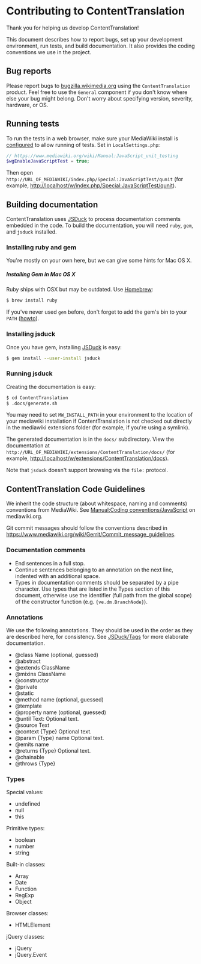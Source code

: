 # Contributing to ContentTranslation

Thank you for helping us develop ContentTranslation!

This document describes how to report bugs, set up your development
environment, run tests, and build documentation. It also provides the coding
conventions we use in the project.

## Bug reports

Please report bugs to [bugzilla.wikimedia.org](https://bugzilla.wikimedia.org/enter_bug.cgi?product=MediaWiki%20extensions&component=ContentTranslation)
using the `ContentTranslation` product.  Feel free to use the `General`
component if you don't know where else your bug might belong. Don't
worry about specifying version, severity, hardware, or OS.

## Running tests

To run the tests in a web browser, make sure your MediaWiki install is
[configured](https://www.mediawiki.org/wiki/Manual:JavaScript_unit_testing) to
allow running of tests. Set in `LocalSettings.php`:
```php
// https://www.mediawiki.org/wiki/Manual:JavaScript_unit_testing
$wgEnableJavaScriptTest = true;
```

Then open `http://URL_OF_MEDIAWIKI/index.php/Special:JavaScriptTest/qunit`
(for example, <http://localhost/w/index.php/Special:JavaScriptTest/qunit>).

## Building documentation

ContentTranslation uses [JSDuck](https://github.com/senchalabs/jsduck) to process
documentation comments embedded in the code.  To build the documentation, you
will need `ruby`, `gem`, and `jsduck` installed.

### Installing ruby and gem

You're mostly on your own here, but we can give some hints for Mac OS X.

##### Installing Gem in Mac OS X
Ruby ships with OSX but may be outdated. Use [Homebrew](http://mxcl.github.com/homebrew/):
```sh
$ brew install ruby
```

If you've never used `gem` before, don't forget to add the gem's bin to your
`PATH` ([howto](http://stackoverflow.com/a/14138490/319266)).

### Installing jsduck

Once you have gem, installing [JSDuck](https://github.com/senchalabs/jsduck) is easy:
```sh
$ gem install --user-install jsduck
```

### Running jsduck

Creating the documentation is easy:
```sh
$ cd ContentTranslation
$ .docs/generate.sh
```

You may need to set `MW_INSTALL_PATH` in your environment to the location of
your mediawiki installation if ContentTranslation is not checked out directly in the
mediawiki extensions folder (for example, if you're using a symlink).

The generated documentation is in the `docs/` subdirectory.  View the
documentation at
`http://URL_OF_MEDIAWIKI/extensions/ContentTranslation/docs/`
(for example, <http://localhost/w/extensions/ContentTranslation/docs>).

Note that `jsduck` doesn't support browsing vis the `file:` protocol.

## ContentTranslation Code Guidelines

We inherit the code structure (about whitespace, naming and comments) conventions
from MediaWiki. See [Manual:Coding conventions/JavaScript](https://www.mediawiki.org/wiki/Manual:Coding_conventions/JavaScript)
on mediawiki.org.

Git commit messages should follow the conventions described in
<https://www.mediawiki.org/wiki/Gerrit/Commit_message_guidelines>.

### Documentation comments

* End sentences in a full stop.
* Continue sentences belonging to an annotation on the next line, indented with an
  additional space.
* Types in documentation comments should be separated by a pipe character. Use types
  that are listed in the Types section of this document, otherwise use the identifier
  (full path from the global scope) of the constructor function (e.g. `{ve.dm.BranchNode}`).

### Annotations

We use the following annotations. They should be used in the order as they are described
here, for consistency. See [JSDuck/Tags](https://github.com/senchalabs/jsduck/wiki/Tags) for more elaborate documentation.

* @class Name (optional, guessed)
* @abstract
* @extends ClassName
* @mixins ClassName
* @constructor
* @private
* @static
* @method name (optional, guessed)
* @template
* @property name (optional, guessed)
* @until Text: Optional text.
* @source Text
* @context {Type} Optional text.
* @param {Type} name Optional text.
* @emits name
* @returns {Type} Optional text.
* @chainable
* @throws {Type}

### Types

Special values:
* undefined
* null
* this

Primitive types:
* boolean
* number
* string

Built-in classes:
* Array
* Date
* Function
* RegExp
* Object

Browser classes:
* HTMLElement

jQuery classes:
* jQuery
* jQuery.Event
